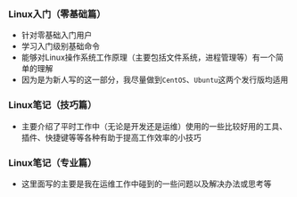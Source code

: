 ### Linux入门（零基础篇）
- 针对零基础入门用户
- 学习入门级别基础命令
- 能够对Linux操作系统工作原理（主要包括文件系统，进程管理等）有一个简单的理解
- 因为是为新人写的这一部分，我尽量做到`CentOS`、`Ubuntu`这两个发行版均适用 

### Linux笔记（技巧篇）
- 主要介绍了平时工作中（无论是开发还是运维）使用的一些比较好用的工具、插件、快捷键等等各种有助于提高工作效率的小技巧 

### Linux笔记（专业篇）
- 这里面写的主要是我在运维工作中碰到的一些问题以及解决办法或思考等 